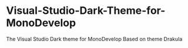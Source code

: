 # Visual-Studio-Dark-Theme-for-MonoDevelop
The Visual Studio Dark theme for MonoDevelop Based on theme Drakula
